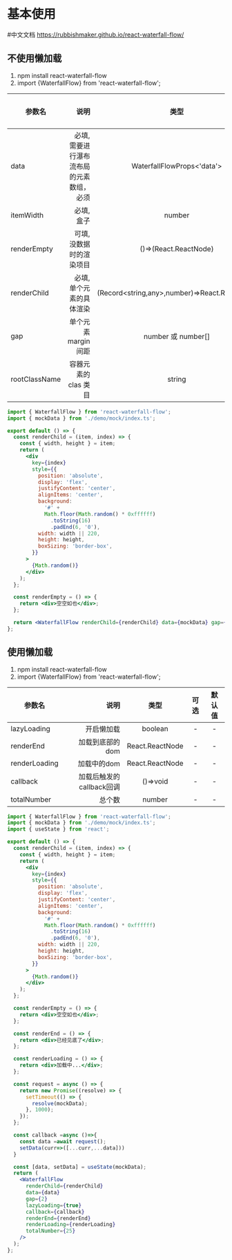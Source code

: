 # 基本使用

#中文文档  https://rubbishmaker.github.io/react-waterfall-flow/
## 不使用懒加载

1.  npm install react-waterfall-flow
2.  import {WaterfallFlow} from 'react-waterfall-flow';

| 参数名        |                                    说明 |                     类型                     | 可选 | 默认值 |
| ------------- | --------------------------------------: | :------------------------------------------: | :--: | :----: |
| data          | 必填,需要进行瀑布流布局的元素数组，必须 |          WaterfallFlowProps<'data'>          |  -   |   -    |
| itemWidth     |                               必填,盒子 |                    number                    |  -   |   -    |
| renderEmpty   |                 可填,没数据时的渲染项目 |            ()=>(React.ReactNode)             |  -   |   -    |
| renderChild   |                 必填,单个元素的具体渲染 | (Record<string,any>,number)=>React.ReactNode |  -   |   -    |
| gap           |                    单个元素 margin 间距 |              number 或 number[]              |  -   |   -    |
| rootClassName |                    容器元素的 clas 类目 |                    string                    |

```jsx
import { WaterfallFlow } from 'react-waterfall-flow';
import { mockData } from './demo/mock/index.ts';

export default () => {
  const renderChild = (item, index) => {
    const { width, height } = item;
    return (
      <div
        key={index}
        style={{
          position: 'absolute',
          display: 'flex',
          justifyContent: 'center',
          alignItems: 'center',
          background:
            '#' +
            Math.floor(Math.random() * 0xffffff)
              .toString(16)
              .padEnd(6, '0'),
          width: width || 220,
          height: height,
          boxSizing: 'border-box',
        }}
      >
        {Math.random()}
      </div>
    );
  };

  const renderEmpty = () => {
    return <div>空空如也</div>;
  };

  return <WaterfallFlow renderChild={renderChild} data={mockData} gap={8} />;
};
```

## 使用懒加载
1.  npm install react-waterfall-flow
2.  import {WaterfallFlow} from 'react-waterfall-flow';

| 参数名        |                                    说明 |                     类型                     | 可选 | 默认值 |
| ------------- | --------------------------------------: | :------------------------------------------: | :--: | :----: |
| lazyLoading          | 开启懒加载 |         boolean       |  -   |   -    |
| renderEnd          | 加载到底部的dom |         React.ReactNode       |  -   |   -    |
| renderLoading          | 加载中的dom |         React.ReactNode       |  -   |   -    |
| callback          | 加载后触发的callback回调 |        ()=>void      |  -   |   -    |
| totalNumber          |总个数 |        number     |  -   |   -    |

```jsx
import { WaterfallFlow } from 'react-waterfall-flow';
import { mockData } from './demo/mock/index.ts';
import { useState } from 'react';

export default () => {
  const renderChild = (item, index) => {
    const { width, height } = item;
    return (
      <div
        key={index}
        style={{
          position: 'absolute',
          display: 'flex',
          justifyContent: 'center',
          alignItems: 'center',
          background:
            '#' +
            Math.floor(Math.random() * 0xffffff)
              .toString(16)
              .padEnd(6, '0'),
          width: width || 220,
          height: height,
          boxSizing: 'border-box',
        }}
      >
        {Math.random()}
      </div>
    );
  };

  const renderEmpty = () => {
    return <div>空空如也</div>;
  };

  const renderEnd = () => {
    return <div>已经见底了</div>;
  };

  const renderLoading = () => {
    return <div>加载中...</div>;
  };

  const request = async () => {
    return new Promise((resolve) => {
      setTimeout(() => {
        resolve(mockData);
      }, 1000);
    });
  };

  const callback =async ()=>{
    const data =await request();
    setData(curr=>([...curr,...data]))
  }

  const [data, setData] = useState(mockData);
  return (
    <WaterfallFlow
      renderChild={renderChild}
      data={data}
      gap={2}
      lazyLoading={true}
      callback={callback}
      renderEnd={renderEnd}
      renderLoading={renderLoading}
      totalNumber={25}
    />
  );
};
```
